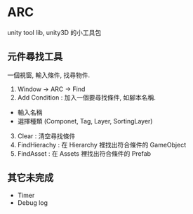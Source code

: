 ARC
===

unity tool lib, unity3D 的小工具包

元件尋找工具
------------

一個視窗, 輸入條件, 找尋物件.

1. Window -> ARC -> Find
2. Add Condition : 加入一個要尋找條件, 如腳本名稱.
 * 輸入名稱
 * 選擇種類 (Componet, Tag, Layer, SortingLayer)
3. Clear : 清空尋找條件
4. FindHierachy : 在 Hierarchy 裡找出符合條件的 GameObject
5. FindAsset : 在 Assets 裡找出符合條件的 Prefab
  

其它未完成
-----------

* Timer
* Debug log

